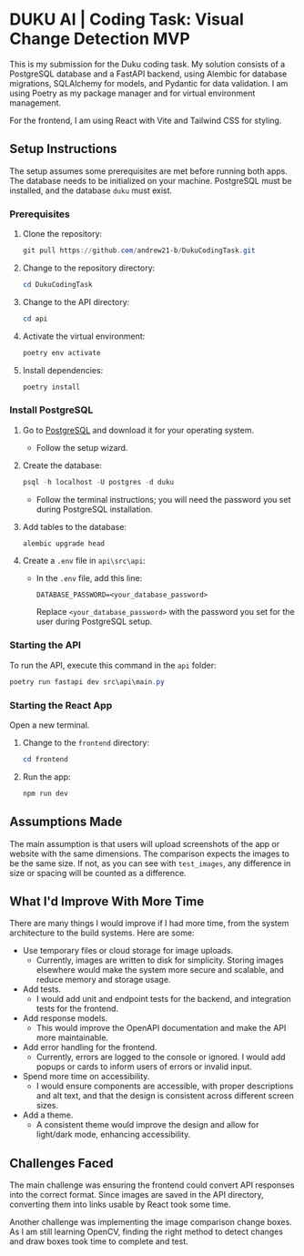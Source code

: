 
# DUKU AI | Coding Task: Visual Change Detection MVP

This is my submission for the Duku coding task. My solution consists of a PostgreSQL database and a FastAPI backend, using Alembic for database migrations, SQLAlchemy for models, and Pydantic for data validation. I am using Poetry as my package manager and for virtual environment management.

For the frontend, I am using React with Vite and Tailwind CSS for styling.

## Setup Instructions

The setup assumes some prerequisites are met before running both apps.
The database needs to be initialized on your machine. PostgreSQL must be installed, and the database `duku` must exist.

### Prerequisites

1. Clone the repository:
    ```powershell
    git pull https://github.com/andrew21-b/DukuCodingTask.git
    ```

2. Change to the repository directory:
    ```powershell
    cd DukuCodingTask
    ```

3. Change to the API directory:
    ```powershell
    cd api
    ```

4. Activate the virtual environment:
    ```powershell
    poetry env activate
    ```

5. Install dependencies:
    ```powershell
    poetry install
    ```

### Install PostgreSQL

1. Go to [PostgreSQL](https://www.postgresql.org/download/) and download it for your operating system.
    - Follow the setup wizard.

2. Create the database:
    ```powershell
    psql -h localhost -U postgres -d duku
    ```
    - Follow the terminal instructions; you will need the password you set during PostgreSQL installation.

3. Add tables to the database:
    ```powershell
    alembic upgrade head
    ```

4. Create a `.env` file in `api\src\api`:
    - In the `.env` file, add this line:
      ```
      DATABASE_PASSWORD=<your_database_password>
      ```
      Replace `<your_database_password>` with the password you set for the user during PostgreSQL setup.

### Starting the API

To run the API, execute this command in the `api` folder:
```powershell
poetry run fastapi dev src\api\main.py
```

### Starting the React App

Open a new terminal.

1. Change to the `frontend` directory:
    ```powershell
    cd frontend
    ```

2. Run the app:
    ```powershell
    npm run dev
    ```

## Assumptions Made

The main assumption is that users will upload screenshots of the app or website with the same dimensions. The comparison expects the images to be the same size. If not, as you can see with `test_images`, any difference in size or spacing will be counted as a difference.

## What I'd Improve With More Time

There are many things I would improve if I had more time, from the system architecture to the build systems. Here are some:

- Use temporary files or cloud storage for image uploads.
  - Currently, images are written to disk for simplicity. Storing images elsewhere would make the system more secure and scalable, and reduce memory and storage usage.
- Add tests.
  - I would add unit and endpoint tests for the backend, and integration tests for the frontend.
- Add response models.
  - This would improve the OpenAPI documentation and make the API more maintainable.
- Add error handling for the frontend.
  - Currently, errors are logged to the console or ignored. I would add popups or cards to inform users of errors or invalid input.
- Spend more time on accessibility.
  - I would ensure components are accessible, with proper descriptions and alt text, and that the design is consistent across different screen sizes.
- Add a theme.
  - A consistent theme would improve the design and allow for light/dark mode, enhancing accessibility.

## Challenges Faced

The main challenge was ensuring the frontend could convert API responses into the correct format. Since images are saved in the API directory, converting them into links usable by React took some time.

Another challenge was implementing the image comparison change boxes. As I am still learning OpenCV, finding the right method to detect changes and draw boxes took time to complete and test.